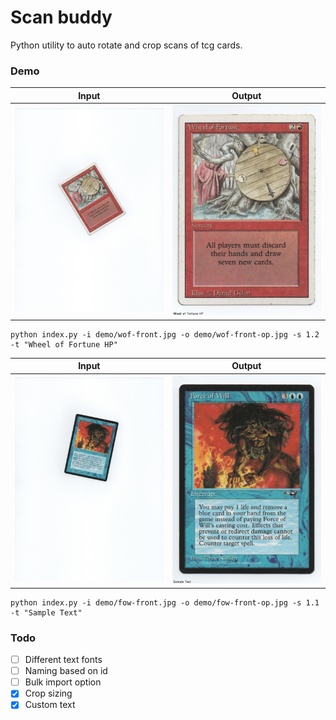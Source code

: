 # Scan buddy
Python utility to auto rotate and crop scans of tcg cards.

### Demo

<table>
  <thead>
      <tr>
          <th scope="col">Input</th>
          <th scope="col">Output</th>
      </tr>
  </thead>
    <tr>
    <td> <img src="./demo/readme/wof-front-scaled.jpg" style="width: 250px;"/> </td>
    <td> <img src="./demo/readme/wof-front-op.jpg" style="width: 250px;"/> </td>
  </tr>
</table>

```
python index.py -i demo/wof-front.jpg -o demo/wof-front-op.jpg -s 1.2 -t "Wheel of Fortune HP"
```


<table>
  <thead>
      <tr>
          <th scope="col">Input</th>
          <th scope="col">Output</th>
      </tr>
  </thead>
    <tr>
    <td> <img src="./demo/readme/fow-front-scaled.jpg" style="width: 250px;"/> </td>
    <td> <img src="./demo/readme/fow-front-op.jpg" style="width: 250px;"/> </td>
  </tr>
</table>

```
python index.py -i demo/fow-front.jpg -o demo/fow-front-op.jpg -s 1.1 -t "Sample Text"
```

### Todo
- [ ] Different text fonts
- [ ] Naming based on id
- [ ] Bulk import option
- [x] Crop sizing
- [x] Custom text
